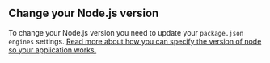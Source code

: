 <!-- post: -->


##  Change your Node.js version 

To change your Node.js version you need to update your `package.json` `engines` settings. [Read more about how you can specify the version of node so your application works.](https://docs.npmjs.com/files/package.json#engines)


